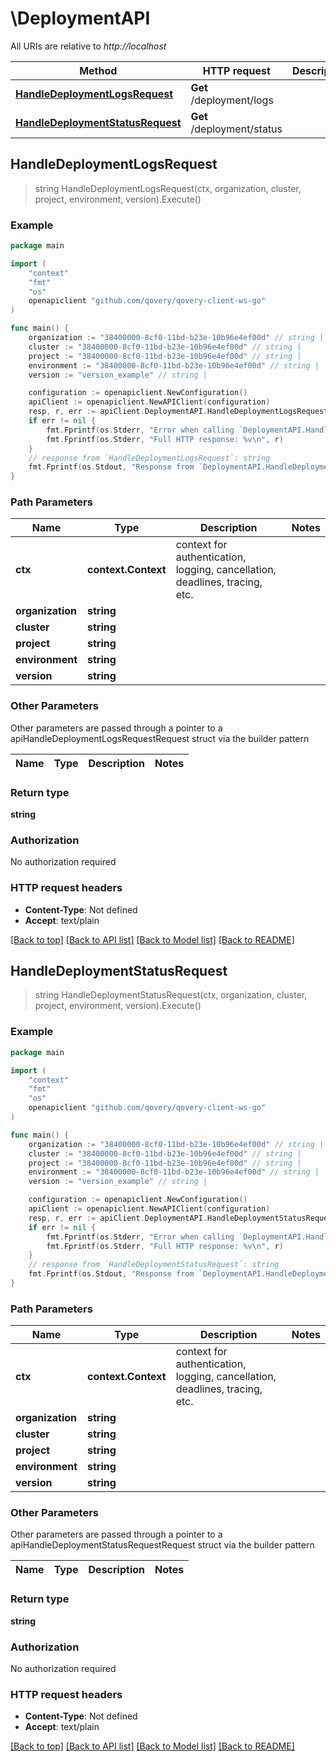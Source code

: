 # \DeploymentAPI

All URIs are relative to *http://localhost*

Method | HTTP request | Description
------------- | ------------- | -------------
[**HandleDeploymentLogsRequest**](DeploymentAPI.md#HandleDeploymentLogsRequest) | **Get** /deployment/logs | 
[**HandleDeploymentStatusRequest**](DeploymentAPI.md#HandleDeploymentStatusRequest) | **Get** /deployment/status | 



## HandleDeploymentLogsRequest

> string HandleDeploymentLogsRequest(ctx, organization, cluster, project, environment, version).Execute()



### Example

```go
package main

import (
    "context"
    "fmt"
    "os"
    openapiclient "github.com/qovery/qovery-client-ws-go"
)

func main() {
    organization := "38400000-8cf0-11bd-b23e-10b96e4ef00d" // string | 
    cluster := "38400000-8cf0-11bd-b23e-10b96e4ef00d" // string | 
    project := "38400000-8cf0-11bd-b23e-10b96e4ef00d" // string | 
    environment := "38400000-8cf0-11bd-b23e-10b96e4ef00d" // string | 
    version := "version_example" // string | 

    configuration := openapiclient.NewConfiguration()
    apiClient := openapiclient.NewAPIClient(configuration)
    resp, r, err := apiClient.DeploymentAPI.HandleDeploymentLogsRequest(context.Background(), organization, cluster, project, environment, version).Execute()
    if err != nil {
        fmt.Fprintf(os.Stderr, "Error when calling `DeploymentAPI.HandleDeploymentLogsRequest``: %v\n", err)
        fmt.Fprintf(os.Stderr, "Full HTTP response: %v\n", r)
    }
    // response from `HandleDeploymentLogsRequest`: string
    fmt.Fprintf(os.Stdout, "Response from `DeploymentAPI.HandleDeploymentLogsRequest`: %v\n", resp)
}
```

### Path Parameters


Name | Type | Description  | Notes
------------- | ------------- | ------------- | -------------
**ctx** | **context.Context** | context for authentication, logging, cancellation, deadlines, tracing, etc.
**organization** | **string** |  | 
**cluster** | **string** |  | 
**project** | **string** |  | 
**environment** | **string** |  | 
**version** | **string** |  | 

### Other Parameters

Other parameters are passed through a pointer to a apiHandleDeploymentLogsRequestRequest struct via the builder pattern


Name | Type | Description  | Notes
------------- | ------------- | ------------- | -------------






### Return type

**string**

### Authorization

No authorization required

### HTTP request headers

- **Content-Type**: Not defined
- **Accept**: text/plain

[[Back to top]](#) [[Back to API list]](../README.md#documentation-for-api-endpoints)
[[Back to Model list]](../README.md#documentation-for-models)
[[Back to README]](../README.md)


## HandleDeploymentStatusRequest

> string HandleDeploymentStatusRequest(ctx, organization, cluster, project, environment, version).Execute()



### Example

```go
package main

import (
    "context"
    "fmt"
    "os"
    openapiclient "github.com/qovery/qovery-client-ws-go"
)

func main() {
    organization := "38400000-8cf0-11bd-b23e-10b96e4ef00d" // string | 
    cluster := "38400000-8cf0-11bd-b23e-10b96e4ef00d" // string | 
    project := "38400000-8cf0-11bd-b23e-10b96e4ef00d" // string | 
    environment := "38400000-8cf0-11bd-b23e-10b96e4ef00d" // string | 
    version := "version_example" // string | 

    configuration := openapiclient.NewConfiguration()
    apiClient := openapiclient.NewAPIClient(configuration)
    resp, r, err := apiClient.DeploymentAPI.HandleDeploymentStatusRequest(context.Background(), organization, cluster, project, environment, version).Execute()
    if err != nil {
        fmt.Fprintf(os.Stderr, "Error when calling `DeploymentAPI.HandleDeploymentStatusRequest``: %v\n", err)
        fmt.Fprintf(os.Stderr, "Full HTTP response: %v\n", r)
    }
    // response from `HandleDeploymentStatusRequest`: string
    fmt.Fprintf(os.Stdout, "Response from `DeploymentAPI.HandleDeploymentStatusRequest`: %v\n", resp)
}
```

### Path Parameters


Name | Type | Description  | Notes
------------- | ------------- | ------------- | -------------
**ctx** | **context.Context** | context for authentication, logging, cancellation, deadlines, tracing, etc.
**organization** | **string** |  | 
**cluster** | **string** |  | 
**project** | **string** |  | 
**environment** | **string** |  | 
**version** | **string** |  | 

### Other Parameters

Other parameters are passed through a pointer to a apiHandleDeploymentStatusRequestRequest struct via the builder pattern


Name | Type | Description  | Notes
------------- | ------------- | ------------- | -------------






### Return type

**string**

### Authorization

No authorization required

### HTTP request headers

- **Content-Type**: Not defined
- **Accept**: text/plain

[[Back to top]](#) [[Back to API list]](../README.md#documentation-for-api-endpoints)
[[Back to Model list]](../README.md#documentation-for-models)
[[Back to README]](../README.md)

